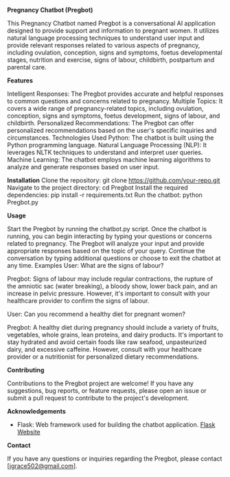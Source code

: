 **Pregnancy Chatbot (Pregbot)**

This Pregnancy Chatbot named Pregbot is a conversational AI application designed to provide support and information to pregnant women. 
It utilizes natural language processing techniques to understand user input and provide relevant responses related to various aspects 
of pregnancy, including ovulation, conception, signs and symptoms, foetus developmental stages, nutrition and exercise, signs of labour, childbirth, postpartum and parental care.

**Features**

Intelligent Responses: The Pregbot provides accurate and helpful responses to common questions and concerns related to pregnancy.
Multiple Topics: It covers a wide range of pregnancy-related topics, including ovulation, conception, signs and symptoms, foetus development, signs of labour, and childbirth.
Personalized Recommendations: The Pregbot can offer personalized recommendations based on the user's specific inquiries and circumstances.
Technologies Used
Python: The chatbot is built using the Python programming language.
Natural Language Processing (NLP): It leverages NLTK techniques to understand and interpret user queries.
Machine Learning: The chatbot employs machine learning algorithms to analyze and generate responses based on user input.

**Installation**
Clone the repository: git clone https://github.com/your-repo.git
Navigate to the project directory: cd Pregbot
Install the required dependencies: pip install -r requirements.txt
Run the chatbot: python Pregbot.py

**Usage**

Start the Pregbot by running the chatbot.py script.
Once the chatbot is running, you can begin interacting by typing your questions or concerns related to pregnancy.
The Pregbot will analyze your input and provide appropriate responses based on the topic of your query.
Continue the conversation by typing additional questions or choose to exit the chatbot at any time.
Examples
User: What are the signs of labour?

Pregbot: Signs of labour may include regular contractions, the rupture of the amniotic sac (water breaking), a bloody show, lower back pain, and an increase in pelvic pressure. However, it's important to consult with your healthcare provider to confirm the signs of labour.

User: Can you recommend a healthy diet for pregnant women?

Pregbot: A healthy diet during pregnancy should include a variety of fruits, vegetables, whole grains, lean proteins, and dairy products. It's important to stay hydrated and avoid certain foods like raw seafood, unpasteurized dairy, and excessive caffeine. However, consult with your healthcare provider or a nutritionist for personalized dietary recommendations.

**Contributing**

Contributions to the Pregbot project are welcome! If you have any suggestions, bug reports, or feature requests, please open an issue or submit a pull request to contribute to the project's development.

**Acknowledgements**

- Flask: Web framework used for building the chatbot application. [Flask Website](https://flask.palletsprojects.com/)

**Contact**

If you have any questions or inquiries regarding the Pregbot, please contact [jgrace502@gmail.com].

